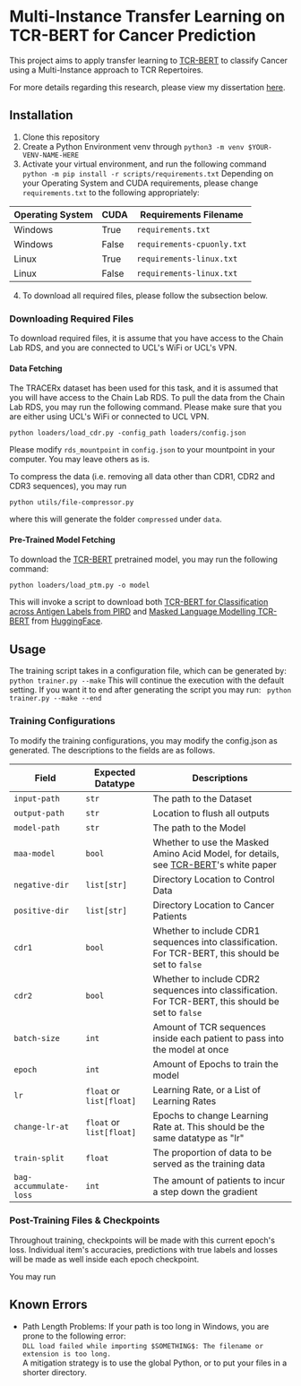 # Multi-Instance Transfer Learning on TCR-BERT for Cancer Prediction

This project aims to apply transfer learning to [TCR-BERT](https://www.biorxiv.org/content/10.1101/2021.11.18.469186v1) to classify Cancer using a Multi-Instance approach to TCR Repertoires.

For more details regarding this research, please view my dissertation [here](https://google.com).

## Installation

1. Clone this repository
2. Create a Python Environment venv through
   ``python3 -m venv $YOUR-VENV-NAME-HERE``
3. Activate your virtual environment, and run the following command
   ``python -m pip install -r scripts/requirements.txt``
   Depending on your Operating System and CUDA requirements, please change ``requirements.txt`` to the following appropriately:

| Operating System | CUDA  | Requirements Filename        |
| ---------------- | ----- | ---------------------------- |
| Windows          | True  | ``requirements.txt``         |
| Windows          | False | ``requirements-cpuonly.txt`` |
| Linux            | True  | ``requirements-linux.txt``   |
| Linux            | False | ``requirements-linux.txt``   |

4. To download all required files, please follow the subsection below.

### Downloading Required Files

To download required files, it is assume that you have access to the Chain Lab RDS, and you are connected to UCL's WiFi or UCL's VPN.

#### Data Fetching

The TRACERx dataset has been used for this task, and it is assumed that you will have access to the Chain Lab RDS.  To pull the data from the Chain Lab RDS, you may run the following command.  Please make sure that you are either using UCL's WiFi or connected to UCL VPN.

```
python loaders/load_cdr.py -config_path loaders/config.json
```

Please modify ``rds_mountpoint`` in ``config.json`` to your mountpoint in your computer.  You may leave others as is.

To compress the data (i.e. removing all data other than CDR1, CDR2 and CDR3 sequences), you may run

```
python utils/file-compressor.py
```

where this will generate the folder ``compressed`` under ``data``.

#### Pre-Trained Model Fetching

To download the [TCR-BERT](https://www.biorxiv.org/content/10.1101/2021.11.18.469186v1) pretrained model, you may run the following command:

```
python loaders/load_ptm.py -o model
```

This will invoke a script to download both [TCR-BERT for Classification across Antigen Labels from PIRD](https://huggingface.co/wukevin/tcr-bert) and [Masked Language Modelling TCR-BERT](https://huggingface.co/wukevin/tcr-bert-mlm-only) from [HuggingFace](https://huggingface.co/).

## Usage

The training script takes in a configuration file, which can be generated by:
``python trainer.py --make``
This will continue the execution with the default setting.  If you want it to end after generating the script you may run:
`` python trainer.py --make --end``

### Training Configurations

To modify the training configurations, you may modify the config.json as generated.  The descriptions to the fields are as follows.

| Field                    | Expected Datatype            | Descriptions                                                                                                                                       |
| ------------------------ | ---------------------------- | -------------------------------------------------------------------------------------------------------------------------------------------------- |
| `input-path`             | `str`                        | The path to the Dataset                                                                                                                            |
| `output-path`            | `str`                        | Location to flush all outputs                                                                                                                      |
| `model-path`             | `str`                        | The path to the Model                                                                                                                              |
| `maa-model`              | `bool`                       | Whether to use the Masked Amino Acid Model, for details, see [TCR-BERT](https://www.biorxiv.org/content/10.1101/2021.11.18.469186v1)'s white paper |
| `negative-dir`           | `list[str]`                  | Directory Location to Control Data                                                                                                                 |
| `positive-dir`           | `list[str]`                  | Directory Location to Cancer Patients                                                                                                              |
| `cdr1`                   | `bool`                       | Whether to include CDR1 sequences into classification.  For TCR-BERT, this should be set to `false`                                                |
| `cdr2`                   | `bool`                       | Whether to include CDR2 sequences into classification.  For TCR-BERT, this should be set to `false`                                                |
| `batch-size`             | `int`                        | Amount of TCR sequences inside each patient to pass into the model at once                                                                         |
| `epoch`                  | `int`                        | Amount of Epochs to train the model                                                                                                                |
| `lr`                     | `float` or `list[float]`     | Learning Rate, or a List of Learning Rates                                                                                                         |
| `change-lr-at`           | `float` or `list[float]`     | Epochs to change Learning Rate at.  This should be the same datatype as "lr"                                                                       |
| `train-split`            | `float`                      | The proportion of data to be served as the training data                                                                                           |
| `bag-accummulate-loss`   | `int`                        | The amount of patients to incur a step down the gradient                                                                                           |

### Post-Training Files & Checkpoints

Throughout training, checkpoints will be made with this current epoch's loss.  Individual item's accuracies, predictions with true labels and losses will be made as well inside each epoch checkpoint.

You may run 

## Known Errors

- Path Length Problems: If your path is too long in Windows, you are prone to the following error: 
\
```DLL load failed while importing $SOMETHING$: The filename or extension is too long.```
\
A mitigation strategy is to use the global Python, or to put your files in a shorter directory.
